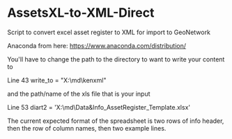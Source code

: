 # AssetsXL-to-XML-Direct

Script to convert excel asset register to XML for import to GeoNetwork

Anaconda from here:  https://www.anaconda.com/distribution/

You'll have to change the path to the directory to want to write your content to 

Line 43  write_to = "X:\\md\\kenxml"

and the path/name of the xls file that is your input

Line 53 diart2 = 'X:\md\Data&Info_AssetRegister_Template.xlsx'

The  current expected format of the spreadsheet is two rows of info header, then the row of column names, then two example lines.

